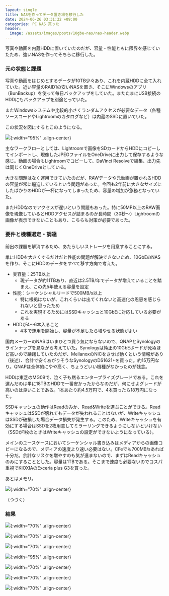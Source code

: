```yaml
---
layout: single
title: NASを作ってデータ置き場を移行した
date: 2024-06-26 03:31:22 +09:00
categories: PC NAS 買った
header:
  image: /assets/images/posts/10gbe-nas/nas-header.webp
---
```


写真や動画を内蔵HDDに置いていたのだが、容量・性能ともに限界を感じていたため、強いNASを作ってそちらに移行した。

### 元の状態と課題

写真や動画をはじめとするデータが10TB少々あり、これを内蔵HDDに全て入れていた。近い容量のRAID1の安いNASを置き、そこにWindowsのアプリ（BunBackup）を使って毎日バックアップをしていた。またたまにUSB接続のHDDにもバックアップを別途とっていた。

またWindowsシステムや比較的小さくランダムアクセスが必要なデータ（各種ソースコードやLightroomのカタログなど）は内蔵のSSDに置いていた。

この状況を図にするとこのようになる。

![](/assets/images/posts/10gbe-nas/diagram-before.png){:width="95%" .align-center}

主なワークフローとしては、Lightroomで画像をSDカードからHDDにコピーしてインポートし、現像したJPEGファイルをOneDriveに出力して保存するような感じ。動画の場合もLightroomでコピーして、DaVinci Resolveで編集、出力先は同じくOneDriveとしている。

大きな問題はなく運用できていたのだが、RAWデータや元動画が置かれるHDDの容量が常に逼迫しているという問題があった。今回も2年前に大きなサイズにしたばかりのHDDが一杯になってしまったため、容量の増加が急務となっていた。

またHDDなのでアクセスが遅いという問題もあった。特に50MP以上のRAW画像を現像しているとHDDアクセスが詰まるのか長時間（30秒～）Lightroomの画像が表示できないこともあり、こちらも対策が必要であった。

### 要件と機種選定・調達

前出の課題を解消するため、あたらしいストレージを用意することにする。

単にHDDを大きくするだけだと性能の問題が解決できないため、10GbEのNASを作り、そこにHDDのデータをすべて移す方向で考えた。

- 実容量：25TB以上
  - 現データが約11TBあり、直近は2.5TB/年でデータが増えていることを踏まえ、この先5年使える容量を設定
- 性能：シーケンシャルリードで500MB/s以上
  - 特に根拠はないが、これくらいは出てくれないと高速化の恩恵を感じられないと思ったため
  - これを実現するためにはSSDキャッシュと10GbEに対応している必要がある
- HDDが4～6本入ること
  - 4本で運用を開始し、容量が不足したら増やせる状態がよい

国内メーカーのNASはいまひとつ買う気にならないので、QNAPとSynologyのラインナップを見ながら考えていた。Synologyは純正の10GbEボードが死ぬほど高いので躊躇していたのだが、MellanoxのNICをさせば動くという情報があり（後述）、合計で安くあがりそうなSynologyのDS1621+を買った。約15万円なり。QNAPは全体的にやや高く、ちょうどいい機種がなかったのが残念。

HDDは東芝のMG09で、泣く子も黙るエンタープライズグレードである。これを選んだのは単に18TBのHDDで一番安かったからなのだが、何にせよグレードが高いのは良いことである。1本あたり約4.5万円で、4本買ったら18万円になった。

SSDキャッシュの動作はReadのみか、Read&Writeを選ぶことができる。ReadキャッシュはSSDが壊れてもデータが失われることはないが、WriteキャッシュはSSDが破損した場合データ損失が発生する。このため、Writeキャッシュを有効にする場合はSSDを2枚用意してミラーリングできるようにしないといけない（SSDが1枚のときはWriteキャッシュの設定ができないようになっている）。

メインのユースケースにおいてシーケンシャル書き込みはメディアからの画像コピーになるので、メディアの速度より速い必要はない。CFeでも700MB/sあれば十分だ。余計なリスクを増やすのも気が進まないので、まずはReadキャッシュのみにすることとした。容量は1TBである。そこまで速度も必要ないのでコスパ重視でKIOXIAのExceria plus G3を買った。

あとはメモリ。

![](/assets/images/posts/10gbe-nas/10gbe-nas-1.webp){:width="70%" .align-center}

（つづく）

### 結果



![](/assets/images/posts/10gbe-nas/10gbe-nas-2.webp){:width="70%" .align-center}

![](/assets/images/posts/10gbe-nas/10gbe-nas-3.webp){:width="70%" .align-center}

![](/assets/images/posts/10gbe-nas/10gbe-nas-4.webp){:width="70%" .align-center}

![](/assets/images/posts/10gbe-nas/diagram-after.png){:width="95%" .align-center}

![](/assets/images/posts/10gbe-nas/cdm_ds1621.png){:width="70%" .align-center}

![](/assets/images/posts/10gbe-nas/cdm_sn850.png){:width="70%" .align-center}

![](/assets/images/posts/10gbe-nas/cdm_mn07aca14t.png){:width="70%" .align-center}







